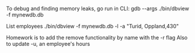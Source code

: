 To debug and finding memory leaks, go run in CLI: gdb --args ./bin/dbview -f mynewdb.db




List employees
./bin/dbview -f mynewdb.db -l -a "Turid, Oppland,430"


Homework is to add the remove functionality by name with the -r flag
Also to update -u, an employee's hours
